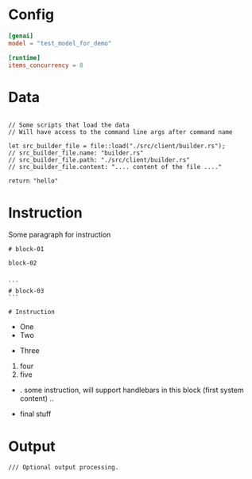 # Config

```toml
[genai]
model = "test_model_for_demo"

[runtime]
items_concurrency = 8
```

# Data

```rhai

// Some scripts that load the data
// Will have access to the command line args after command name

let src_builder_file = file::load("./src/client/builder.rs");
// src_builder_file.name: "builder.rs"
// src_builder_file.path: "./src/client/builder.rs"
// src_builder_file.content: ".... content of the file ...."

return "hello"
```

# Instruction

Some paragraph for instruction

```some
# block-01
```

```some
block-02
```

``````

```
# block-03
```

# Instruction
```````

- One 
- Two
* Three

1. four
2. five

- . some instruction, will support handlebars in this block (first system content) ..
* final stuff

# Output

```rhai
/// Optional output processing.
```
